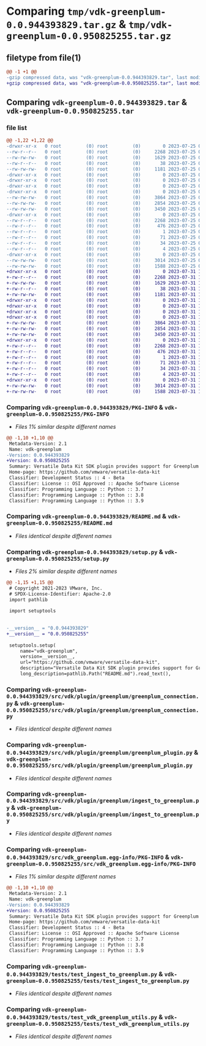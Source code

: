 # Comparing `tmp/vdk-greenplum-0.0.944393829.tar.gz` & `tmp/vdk-greenplum-0.0.950825255.tar.gz`

## filetype from file(1)

```diff
@@ -1 +1 @@
-gzip compressed data, was "vdk-greenplum-0.0.944393829.tar", last modified: Tue Jul 25 09:01:00 2023, max compression
+gzip compressed data, was "vdk-greenplum-0.0.950825255.tar", last modified: Mon Jul 31 15:47:15 2023, max compression
```

## Comparing `vdk-greenplum-0.0.944393829.tar` & `vdk-greenplum-0.0.950825255.tar`

### file list

```diff
@@ -1,22 +1,22 @@
-drwxr-xr-x   0 root         (0) root         (0)        0 2023-07-25 09:01:00.249370 vdk-greenplum-0.0.944393829/
--rw-r--r--   0 root         (0) root         (0)     2268 2023-07-25 09:01:00.249370 vdk-greenplum-0.0.944393829/PKG-INFO
--rw-rw-rw-   0 root         (0) root         (0)     1629 2023-07-25 09:00:42.000000 vdk-greenplum-0.0.944393829/README.md
--rw-r--r--   0 root         (0) root         (0)       38 2023-07-25 09:01:00.249370 vdk-greenplum-0.0.944393829/setup.cfg
--rw-rw-rw-   0 root         (0) root         (0)     1181 2023-07-25 09:00:46.000000 vdk-greenplum-0.0.944393829/setup.py
-drwxr-xr-x   0 root         (0) root         (0)        0 2023-07-25 09:01:00.245370 vdk-greenplum-0.0.944393829/src/
-drwxr-xr-x   0 root         (0) root         (0)        0 2023-07-25 09:01:00.245370 vdk-greenplum-0.0.944393829/src/vdk/
-drwxr-xr-x   0 root         (0) root         (0)        0 2023-07-25 09:01:00.245370 vdk-greenplum-0.0.944393829/src/vdk/plugin/
-drwxr-xr-x   0 root         (0) root         (0)        0 2023-07-25 09:01:00.249370 vdk-greenplum-0.0.944393829/src/vdk/plugin/greenplum/
--rw-rw-rw-   0 root         (0) root         (0)     3864 2023-07-25 09:00:42.000000 vdk-greenplum-0.0.944393829/src/vdk/plugin/greenplum/greenplum_connection.py
--rw-rw-rw-   0 root         (0) root         (0)     2854 2023-07-25 09:00:42.000000 vdk-greenplum-0.0.944393829/src/vdk/plugin/greenplum/greenplum_plugin.py
--rw-rw-rw-   0 root         (0) root         (0)     3450 2023-07-25 09:00:42.000000 vdk-greenplum-0.0.944393829/src/vdk/plugin/greenplum/ingest_to_greenplum.py
-drwxr-xr-x   0 root         (0) root         (0)        0 2023-07-25 09:01:00.249370 vdk-greenplum-0.0.944393829/src/vdk_greenplum.egg-info/
--rw-r--r--   0 root         (0) root         (0)     2268 2023-07-25 09:01:00.000000 vdk-greenplum-0.0.944393829/src/vdk_greenplum.egg-info/PKG-INFO
--rw-r--r--   0 root         (0) root         (0)      476 2023-07-25 09:01:00.000000 vdk-greenplum-0.0.944393829/src/vdk_greenplum.egg-info/SOURCES.txt
--rw-r--r--   0 root         (0) root         (0)        1 2023-07-25 09:01:00.000000 vdk-greenplum-0.0.944393829/src/vdk_greenplum.egg-info/dependency_links.txt
--rw-r--r--   0 root         (0) root         (0)       71 2023-07-25 09:01:00.000000 vdk-greenplum-0.0.944393829/src/vdk_greenplum.egg-info/entry_points.txt
--rw-r--r--   0 root         (0) root         (0)       34 2023-07-25 09:01:00.000000 vdk-greenplum-0.0.944393829/src/vdk_greenplum.egg-info/requires.txt
--rw-r--r--   0 root         (0) root         (0)        4 2023-07-25 09:01:00.000000 vdk-greenplum-0.0.944393829/src/vdk_greenplum.egg-info/top_level.txt
-drwxr-xr-x   0 root         (0) root         (0)        0 2023-07-25 09:01:00.249370 vdk-greenplum-0.0.944393829/tests/
--rw-rw-rw-   0 root         (0) root         (0)     3014 2023-07-25 09:00:42.000000 vdk-greenplum-0.0.944393829/tests/test_ingest_to_greenplum.py
--rw-rw-rw-   0 root         (0) root         (0)     1588 2023-07-25 09:00:42.000000 vdk-greenplum-0.0.944393829/tests/test_vdk_greenplum_utils.py
+drwxr-xr-x   0 root         (0) root         (0)        0 2023-07-31 15:47:15.376708 vdk-greenplum-0.0.950825255/
+-rw-r--r--   0 root         (0) root         (0)     2268 2023-07-31 15:47:15.376708 vdk-greenplum-0.0.950825255/PKG-INFO
+-rw-rw-rw-   0 root         (0) root         (0)     1629 2023-07-31 15:46:56.000000 vdk-greenplum-0.0.950825255/README.md
+-rw-r--r--   0 root         (0) root         (0)       38 2023-07-31 15:47:15.376708 vdk-greenplum-0.0.950825255/setup.cfg
+-rw-rw-rw-   0 root         (0) root         (0)     1181 2023-07-31 15:47:01.000000 vdk-greenplum-0.0.950825255/setup.py
+drwxr-xr-x   0 root         (0) root         (0)        0 2023-07-31 15:47:15.372708 vdk-greenplum-0.0.950825255/src/
+drwxr-xr-x   0 root         (0) root         (0)        0 2023-07-31 15:47:15.372708 vdk-greenplum-0.0.950825255/src/vdk/
+drwxr-xr-x   0 root         (0) root         (0)        0 2023-07-31 15:47:15.372708 vdk-greenplum-0.0.950825255/src/vdk/plugin/
+drwxr-xr-x   0 root         (0) root         (0)        0 2023-07-31 15:47:15.372708 vdk-greenplum-0.0.950825255/src/vdk/plugin/greenplum/
+-rw-rw-rw-   0 root         (0) root         (0)     3864 2023-07-31 15:46:56.000000 vdk-greenplum-0.0.950825255/src/vdk/plugin/greenplum/greenplum_connection.py
+-rw-rw-rw-   0 root         (0) root         (0)     2854 2023-07-31 15:46:56.000000 vdk-greenplum-0.0.950825255/src/vdk/plugin/greenplum/greenplum_plugin.py
+-rw-rw-rw-   0 root         (0) root         (0)     3450 2023-07-31 15:46:56.000000 vdk-greenplum-0.0.950825255/src/vdk/plugin/greenplum/ingest_to_greenplum.py
+drwxr-xr-x   0 root         (0) root         (0)        0 2023-07-31 15:47:15.372708 vdk-greenplum-0.0.950825255/src/vdk_greenplum.egg-info/
+-rw-r--r--   0 root         (0) root         (0)     2268 2023-07-31 15:47:15.000000 vdk-greenplum-0.0.950825255/src/vdk_greenplum.egg-info/PKG-INFO
+-rw-r--r--   0 root         (0) root         (0)      476 2023-07-31 15:47:15.000000 vdk-greenplum-0.0.950825255/src/vdk_greenplum.egg-info/SOURCES.txt
+-rw-r--r--   0 root         (0) root         (0)        1 2023-07-31 15:47:15.000000 vdk-greenplum-0.0.950825255/src/vdk_greenplum.egg-info/dependency_links.txt
+-rw-r--r--   0 root         (0) root         (0)       71 2023-07-31 15:47:15.000000 vdk-greenplum-0.0.950825255/src/vdk_greenplum.egg-info/entry_points.txt
+-rw-r--r--   0 root         (0) root         (0)       34 2023-07-31 15:47:15.000000 vdk-greenplum-0.0.950825255/src/vdk_greenplum.egg-info/requires.txt
+-rw-r--r--   0 root         (0) root         (0)        4 2023-07-31 15:47:15.000000 vdk-greenplum-0.0.950825255/src/vdk_greenplum.egg-info/top_level.txt
+drwxr-xr-x   0 root         (0) root         (0)        0 2023-07-31 15:47:15.376708 vdk-greenplum-0.0.950825255/tests/
+-rw-rw-rw-   0 root         (0) root         (0)     3014 2023-07-31 15:46:56.000000 vdk-greenplum-0.0.950825255/tests/test_ingest_to_greenplum.py
+-rw-rw-rw-   0 root         (0) root         (0)     1588 2023-07-31 15:46:56.000000 vdk-greenplum-0.0.950825255/tests/test_vdk_greenplum_utils.py
```

### Comparing `vdk-greenplum-0.0.944393829/PKG-INFO` & `vdk-greenplum-0.0.950825255/PKG-INFO`

 * *Files 1% similar despite different names*

```diff
@@ -1,10 +1,10 @@
 Metadata-Version: 2.1
 Name: vdk-greenplum
-Version: 0.0.944393829
+Version: 0.0.950825255
 Summary: Versatile Data Kit SDK plugin provides support for Greenplum database and greenplum transformation templates.
 Home-page: https://github.com/vmware/versatile-data-kit
 Classifier: Development Status :: 4 - Beta
 Classifier: License :: OSI Approved :: Apache Software License
 Classifier: Programming Language :: Python :: 3.7
 Classifier: Programming Language :: Python :: 3.8
 Classifier: Programming Language :: Python :: 3.9
```

### Comparing `vdk-greenplum-0.0.944393829/README.md` & `vdk-greenplum-0.0.950825255/README.md`

 * *Files identical despite different names*

### Comparing `vdk-greenplum-0.0.944393829/setup.py` & `vdk-greenplum-0.0.950825255/setup.py`

 * *Files 2% similar despite different names*

```diff
@@ -1,15 +1,15 @@
 # Copyright 2021-2023 VMware, Inc.
 # SPDX-License-Identifier: Apache-2.0
 import pathlib
 
 import setuptools
 
 
-__version__ = "0.0.944393829"
+__version__ = "0.0.950825255"
 
 setuptools.setup(
     name="vdk-greenplum",
     version=__version__,
     url="https://github.com/vmware/versatile-data-kit",
     description="Versatile Data Kit SDK plugin provides support for Greenplum database and greenplum transformation templates.",
     long_description=pathlib.Path("README.md").read_text(),
```

### Comparing `vdk-greenplum-0.0.944393829/src/vdk/plugin/greenplum/greenplum_connection.py` & `vdk-greenplum-0.0.950825255/src/vdk/plugin/greenplum/greenplum_connection.py`

 * *Files identical despite different names*

### Comparing `vdk-greenplum-0.0.944393829/src/vdk/plugin/greenplum/greenplum_plugin.py` & `vdk-greenplum-0.0.950825255/src/vdk/plugin/greenplum/greenplum_plugin.py`

 * *Files identical despite different names*

### Comparing `vdk-greenplum-0.0.944393829/src/vdk/plugin/greenplum/ingest_to_greenplum.py` & `vdk-greenplum-0.0.950825255/src/vdk/plugin/greenplum/ingest_to_greenplum.py`

 * *Files identical despite different names*

### Comparing `vdk-greenplum-0.0.944393829/src/vdk_greenplum.egg-info/PKG-INFO` & `vdk-greenplum-0.0.950825255/src/vdk_greenplum.egg-info/PKG-INFO`

 * *Files 1% similar despite different names*

```diff
@@ -1,10 +1,10 @@
 Metadata-Version: 2.1
 Name: vdk-greenplum
-Version: 0.0.944393829
+Version: 0.0.950825255
 Summary: Versatile Data Kit SDK plugin provides support for Greenplum database and greenplum transformation templates.
 Home-page: https://github.com/vmware/versatile-data-kit
 Classifier: Development Status :: 4 - Beta
 Classifier: License :: OSI Approved :: Apache Software License
 Classifier: Programming Language :: Python :: 3.7
 Classifier: Programming Language :: Python :: 3.8
 Classifier: Programming Language :: Python :: 3.9
```

### Comparing `vdk-greenplum-0.0.944393829/tests/test_ingest_to_greenplum.py` & `vdk-greenplum-0.0.950825255/tests/test_ingest_to_greenplum.py`

 * *Files identical despite different names*

### Comparing `vdk-greenplum-0.0.944393829/tests/test_vdk_greenplum_utils.py` & `vdk-greenplum-0.0.950825255/tests/test_vdk_greenplum_utils.py`

 * *Files identical despite different names*

